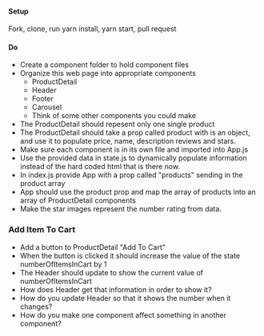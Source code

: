 #### Setup
Fork, clone, run yarn install, yarn start, pull request

#### Do
 * Create a component folder to hold component files
 * Organize this web page into appropriate components
   * ProductDetail
   * Header
   * Footer
   * Carousel
   * Think of some other components you could make
* The ProductDetail should repesent only one single product
* The ProductDetail should take a prop called product with is an object, and use it to populate price, name, description reviews and stars.
* Make sure each component is in its own file and imported into App.js
* Use the provided data in state.js to dynamically populate information instead of the hard coded html that is there now.
* In index.js provide App with a prop called "products" sending in the product array 
* App should use the product prop and map the array of products into an array of ProductDetail components
* Make the star images represent the number rating from data.

### Add Item To Cart
* Add a button to ProductDetail "Add To Cart"
* When the button is clicked it should increase the value of the state numberOfItemsInCart by 1
* The Header should update to show the current value of numberOfItemsInCart
* How does Header get that information in order to show it?
* How do you update Header so that it shows the number when it changes?
* How do you make one component affect something in another component?
